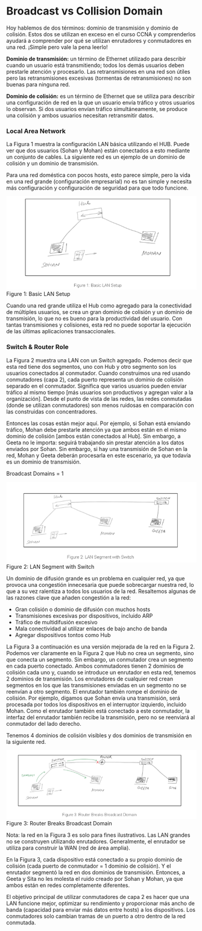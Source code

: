 # Broadcast vs Collision Domain

Hoy hablemos de dos términos: dominio de transmisión y dominio de colisión. Estos dos se utilizan en exceso en el curso CCNA y comprenderlos ayudará a comprender por qué se utilizan enrutadores y conmutadores en una red. ¡Simple pero vale la pena leerlo!

**Dominio de transmisión:** un término de Ethernet utilizado para describir cuando un usuario está transmitiendo; todos los demás usuarios deben prestarle atención y procesarlo. Las retransmisiones en una red son útiles pero las retransmisiones excesivas (tormentas de retransmisiones) no son buenas para ninguna red.

**Dominio de colisión:** es un término de Ethernet que se utiliza para describir una configuración de red en la que un usuario envía tráfico y otros usuarios lo observan. Si dos usuarios envían tráfico simultáneamente, se produce una colisión y ambos usuarios necesitan retransmitir datos.

### Local Area Network

La Figura 1 muestra la configuración LAN básica utilizando el HUB. Puede ver que dos usuarios (Sohan y Mohan) están conectados a esto mediante un conjunto de cables. La siguiente red es un ejemplo de un dominio de colisión y un dominio de transmisión.

Para una red doméstica con pocos hosts, esto parece simple, pero la vida en una red grande (configuración empresarial) no es tan simple y necesita más configuración y configuración de seguridad para que todo funcione.

![](img/f1.png)
Figure 1: Basic LAN Setup

Cuando una red grande utiliza el Hub como agregado para la conectividad de múltiples usuarios, se crea un gran dominio de colisión y un dominio de transmisión, lo que no es bueno para la productividad del usuario. Con tantas transmisiones y colisiones, esta red no puede soportar la ejecución de las últimas aplicaciones transaccionales.

### Switch & Router Role

La Figura 2 muestra una LAN con un Switch agregado. Podemos decir que esta red tiene dos segmentos, uno con Hub y otro segmento son los usuarios conectados al conmutador. Cuando construimos una red usando conmutadores (capa 2), cada puerto representa un dominio de colisión separado en el conmutador. Significa que varios usuarios pueden enviar tráfico al mismo tiempo [más usuarios son productivos y agregan valor a la organización]. Desde el punto de vista de las redes, las redes conmutadas (donde se utilizan conmutadores) son menos ruidosas en comparación con las construidas con concentradores.

Entonces las cosas están mejor aquí. Por ejemplo, si Sohan está enviando tráfico, Mohan debe prestarle atención ya que ambos están en el mismo dominio de colisión [ambos están conectados al Hub]. Sin embargo, a Geeta no le importa: seguirá trabajando sin prestar atención a los datos enviados por Sohan. Sin embargo, si hay una transmisión de Sohan en la red, Mohan y Geeta deberán procesarla en este escenario, ya que todavía es un dominio de transmisión.

Broadcast Domains = 1

![](img/f2.png)
Figure 2: LAN Segment with Switch

Un dominio de difusión grande es un problema en cualquier red, ya que provoca una congestión innecesaria que puede sobrecargar nuestra red, lo que a su vez ralentiza a todos los usuarios de la red. Resaltemos algunas de las razones clave que añaden congestión a la red:

- Gran colisión o dominio de difusión con muchos hosts
- Transmisiones excesivas por dispositivos, incluido ARP
- Tráfico de multidifusión excesivo
- Mala conectividad al utilizar enlaces de bajo ancho de banda
- Agregar dispositivos tontos como Hub

La Figura 3 a continuación es una versión mejorada de la red en la Figura 2. Podemos ver claramente en la Figura 2 que Hub no crea un segmento, sino que conecta un segmento. Sin embargo, un conmutador crea un segmento en cada puerto conectado. Ambos conmutadores tienen 2 dominios de colisión cada uno y, cuando se introduce un enrutador en esta red, tenemos 2 dominios de transmisión. Los enrutadores de cualquier red crean segmentos en los que las transmisiones enviadas en un segmento no se reenvían a otro segmento. El enrutador también rompe el dominio de colisión. Por ejemplo, digamos que Sohan envía una transmisión, será procesada por todos los dispositivos en el interruptor izquierdo, incluido Mohan. Como el enrutador también está conectado a este conmutador, la interfaz del enrutador también recibe la transmisión, pero no se reenviará al conmutador del lado derecho.

Tenemos 4 dominios de colisión visibles y dos dominios de transmisión en la siguiente red.

![](img/f3.png)
Figure 3: Router Breaks Broadcast Domain

Nota: la red en la Figura 3 es solo para fines ilustrativos. Las LAN grandes no se construyen utilizando enrutadores. Generalmente, el enrutador se utiliza para construir la WAN (red de área amplia).

En la Figura 3, cada dispositivo está conectado a su propio dominio de colisión (cada puerto de conmutador = 1 dominio de colisión). Y el enrutador segmentó la red en dos dominios de transmisión. Entonces, a Geeta y Sita no les molesta el ruido creado por Sohan y Mohan, ya que ambos están en redes completamente diferentes.

El objetivo principal de utilizar conmutadores de capa 2 es hacer que una LAN funcione mejor, optimizar su rendimiento y proporcionar más ancho de banda (capacidad para enviar más datos entre hosts) a los dispositivos. Los conmutadores solo cambian tramas de un puerto a otro dentro de la red conmutada.